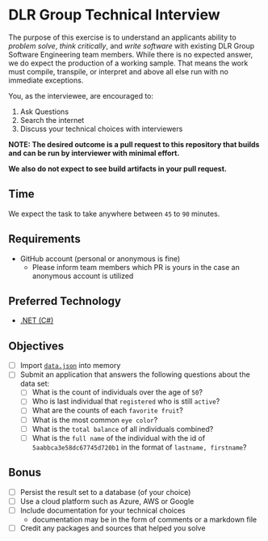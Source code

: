# DLR Group Technical Interview

The purpose of this exercise is to understand an applicants ability to *problem solve*, *think critically*, and *write software* with existing DLR Group Software Engineering team members. While there is no expected answer, we do expect the production of a working sample. That means the work must compile, transpile, or interpret and above all else run with no immediate exceptions.

You, as the interviewee, are encouraged to:

1. Ask Questions
1. Search the internet
1. Discuss your technical choices with interviewers

**NOTE: The desired outcome is a pull request to this repository that builds and can be run by interviewer with minimal effort.**

**We also do not expect to see build artifacts in your pull request.**

## Time

We expect the task to take anywhere between `45` to `90` minutes.

## Requirements

- GitHub account (personal or anonymous is fine)
  - Please inform team members which PR is yours in the case an anonymous account is utilized

## Preferred Technology

- [.NET (C#)](https://www.microsoft.com/net)

## Objectives

- [ ] Import [`data.json`](data.json) into memory
- [ ] Submit an application that answers the following questions about the data set:
  - [ ] What is the count of individuals over the age of `50`?
  - [ ] Who is last individual that `registered` who is still `active`?
  - [ ] What are the counts of each `favorite fruit`?
  - [ ] What is the most common `eye color`?
  - [ ] What is the `total balance` of all individuals combined?
  - [ ] What is the `full name` of the individual with the id of `5aabbca3e58dc67745d720b1` in the format of `lastname, firstname`?

## Bonus

- [ ] Persist the result set to a database (of your choice)
- [ ] Use a cloud platform such as Azure, AWS or Google
- [ ] Include documentation for your technical choices
  - documentation may be in the form of comments or a markdown file
- [ ] Credit any packages and sources that helped you solve